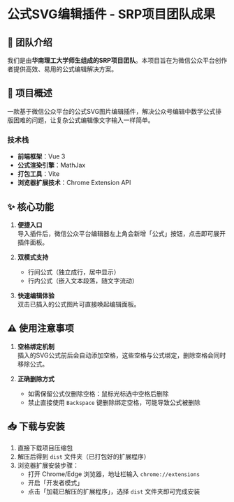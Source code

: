 # 公式SVG编辑插件 - SRP项目团队成果

## 👥 团队介绍

我们是由**华南理工大学师生组成的SRP项目团队**。本项目旨在为微信公众平台创作者提供高效、易用的公式编辑解决方案。

## 📝 项目概述

一款基于微信公众平台的公式SVG图片编辑插件，解决公众号编辑中数学公式排版困难的问题，让复杂公式编辑像文字输入一样简单。

### 技术栈

- **前端框架**：Vue 3
- **公式渲染引擎**：MathJax
- **打包工具**：Vite
- **浏览器扩展技术**：Chrome Extension API

## ✨ 核心功能

1. **便捷入口**  
   导入插件后，微信公众平台编辑器左上角会新增「公式」按钮，点击即可展开插件面板。

2. **双模式支持**

   - 行间公式（独立成行，居中显示）
   - 行内公式（嵌入文本段落，随文字流动）

3. **快速编辑体验**  
   双击已插入的公式图片可直接唤起编辑面板。

## ⚠️ 使用注意事项

1. **空格绑定机制**  
   插入的SVG公式前后会自动添加空格，这些空格与公式绑定，删除空格会同时移除公式。

2. **正确删除方式**
   - 如需保留公式仅删除空格：鼠标光标选中空格后删除
   - 禁止直接使用 `Backspace` 键删除绑定空格，可能导致公式被删除

## 📥 下载与安装

1. 直接下载项目压缩包
2. 解压后得到 `dist` 文件夹（已打包好的扩展程序）
3. 浏览器扩展安装步骤：
   - 打开 Chrome/Edge 浏览器，地址栏输入 `chrome://extensions`
   - 开启「开发者模式」
   - 点击「加载已解压的扩展程序」，选择 `dist` 文件夹即可完成安装



